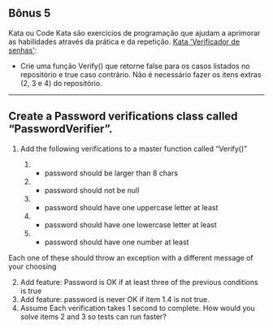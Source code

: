 ## Bônus 5
Kata ou Code Kata são exercícios de programação que ajudam a aprimorar as habilidades através da prática e da repetição.
[Kata 'Verificador de senhas'](https://github.com/CodeYourFuture/js-exercises-tdd/blob/master/III.tdd-katas/password-verifier/README.md): 
 * Crie uma função Verify() que retorne false para os casos listados no repositório e true caso contrário. Não é necessário fazer os itens extras (2, 3 e 4) do repositório.

--------------------------------------------------------------------------
## Create a Password verifications class called “PasswordVerifier”.

1. Add the following verifications to a master function called “Verify()”

   1. - password should be larger than 8 chars
   2. - password should not be null
   3. - password should have one uppercase letter at least
   4. - password should have one lowercase letter at least
   5. - password should have one number at least

 Each one of these should throw an exception with a different message of your choosing

2. Add feature: Password is OK if at least three of the previous conditions is true
3. Add feature: password is never OK if item 1.4 is not true.
4. Assume Each verification takes 1 second to complete. How would you solve  items 2 and 3  so tests can run faster?